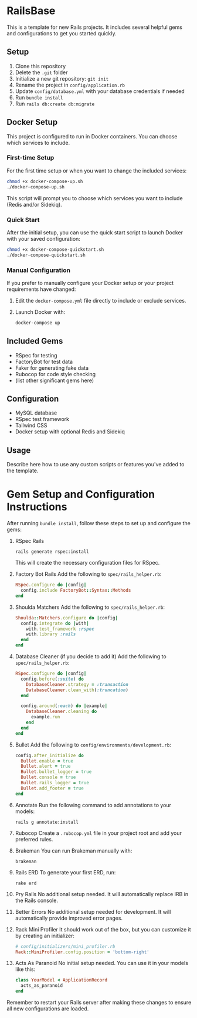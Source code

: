 # RailsBase

This is a template for new Rails projects. It includes several helpful gems and configurations to get you started quickly.

## Setup

1. Clone this repository
2. Delete the `.git` folder
3. Initialize a new git repository: `git init`
4. Rename the project in `config/application.rb`
5. Update `config/database.yml` with your database credentials if needed
6. Run `bundle install`
7. Run `rails db:create db:migrate`

## Docker Setup

This project is configured to run in Docker containers. You can choose which services to include.

### First-time Setup

For the first time setup or when you want to change the included services:

```bash
chmod +x docker-compose-up.sh
./docker-compose-up.sh
```

This script will prompt you to choose which services you want to include (Redis and/or Sidekiq).

### Quick Start

After the initial setup, you can use the quick start script to launch Docker with your saved configuration:

```bash
chmod +x docker-compose-quickstart.sh
./docker-compose-quickstart.sh
```

### Manual Configuration

If you prefer to manually configure your Docker setup or your project requirements have changed:

1. Edit the `docker-compose.yml` file directly to include or exclude services.
2. Launch Docker with:

   ```bash
   docker-compose up
   ```

## Included Gems

- RSpec for testing
- FactoryBot for test data
- Faker for generating fake data
- Rubocop for code style checking
- (list other significant gems here)

## Configuration

- MySQL database
- RSpec test framework
- Tailwind CSS
- Docker setup with optional Redis and Sidekiq

## Usage

Describe here how to use any custom scripts or features you've added to the template.

# Gem Setup and Configuration Instructions

After running `bundle install`, follow these steps to set up and configure the gems:

1. RSpec Rails
   ```
   rails generate rspec:install
   ```
   This will create the necessary configuration files for RSpec.

2. Factory Bot Rails
   Add the following to `spec/rails_helper.rb`:
   ```ruby
   RSpec.configure do |config|
     config.include FactoryBot::Syntax::Methods
   end
   ```

3. Shoulda Matchers
   Add the following to `spec/rails_helper.rb`:
   ```ruby
   Shoulda::Matchers.configure do |config|
     config.integrate do |with|
       with.test_framework :rspec
       with.library :rails
     end
   end
   ```

4. Database Cleaner (if you decide to add it)
   Add the following to `spec/rails_helper.rb`:
   ```ruby
   RSpec.configure do |config|
     config.before(:suite) do
       DatabaseCleaner.strategy = :transaction
       DatabaseCleaner.clean_with(:truncation)
     end

     config.around(:each) do |example|
       DatabaseCleaner.cleaning do
         example.run
       end
     end
   end
   ```

5. Bullet
   Add the following to `config/environments/development.rb`:
   ```ruby
   config.after_initialize do
     Bullet.enable = true
     Bullet.alert = true
     Bullet.bullet_logger = true
     Bullet.console = true
     Bullet.rails_logger = true
     Bullet.add_footer = true
   end
   ```

6. Annotate
   Run the following command to add annotations to your models:
   ```
   rails g annotate:install
   ```

7. Rubocop
   Create a `.rubocop.yml` file in your project root and add your preferred rules.

8. Brakeman
   You can run Brakeman manually with:
   ```
   brakeman
   ```

9. Rails ERD
   To generate your first ERD, run:
   ```
   rake erd
   ```

10. Pry Rails
    No additional setup needed. It will automatically replace IRB in the Rails console.

11. Better Errors
    No additional setup needed for development. It will automatically provide improved error pages.

12. Rack Mini Profiler
    It should work out of the box, but you can customize it by creating an initializer:
    ```ruby
    # config/initializers/mini_profiler.rb
    Rack::MiniProfiler.config.position = 'bottom-right'
    ```

13. Acts As Paranoid
    No initial setup needed. You can use it in your models like this:
    ```ruby
    class YourModel < ApplicationRecord
      acts_as_paranoid
    end
    ```

Remember to restart your Rails server after making these changes to ensure all new configurations are loaded.
